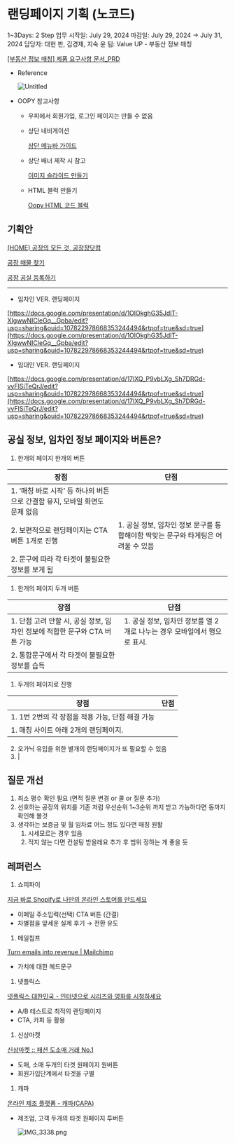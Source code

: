 # 랜딩페이지 기획 (노코드)

1~3Days: 2 Step
업무 시작일: July 29, 2024
마감일: July 29, 2024 → July 31, 2024
담당자: 대현 판, 김경재, 지숙 윤
팀: Value UP - 부동산 정보 매칭

[[부동산 정보 매칭] 제품 요구사항 문서_PRD](https://www.notion.so/_PRD-a5d7e4df60ec431bb2da9965efd452c9?pvs=21) 

- Reference
    
    ![Untitled](Untitled%2069.png)
    
- OOPY 참고사항
    - 우피에서 회원가입, 로그인 페이지는 만들 수 없음
    - 상단 네비게이션
        
        [상단 메뉴바 가이드](https://www.oopy.io/ko/guides/top-menubar)
        
    - 상단 배너 제작 시 참고
        
        [이미지 슬라이드 만들기](https://www.oopy.io/ko/guides/image-slide)
        
    - HTML 블럭 만들기
        
        [Oopy HTML 코드 블럭](https://www.oopy.io/ko/guides/oopy-html-code-block)
        

## 기획안

[(HOME) 공장의 모든 것, 공장장닷컴]((HOME)%20%E1%84%80%E1%85%A9%E1%86%BC%E1%84%8C%E1%85%A1%E1%86%BC%E1%84%8B%E1%85%B4%20%E1%84%86%E1%85%A9%E1%84%83%E1%85%B3%E1%86%AB%20%E1%84%80%E1%85%A5%E1%86%BA,%20%E1%84%80%E1%85%A9%E1%86%BC%E1%84%8C%E1%85%A1%E1%86%BC%E1%84%8C%E1%85%A1%E1%86%BC%E1%84%83%E1%85%A1%E1%86%BA%E1%84%8F%E1%85%A5%E1%86%B7%20142e98ce7f718103adc3ce569fea1a83.md)

[공장 매물 찾기](%E1%84%80%E1%85%A9%E1%86%BC%E1%84%8C%E1%85%A1%E1%86%BC%20%E1%84%86%E1%85%A2%E1%84%86%E1%85%AE%E1%86%AF%20%E1%84%8E%E1%85%A1%E1%86%BD%E1%84%80%E1%85%B5%20142e98ce7f718182b8e3ec5b9cfe7e60.md)

[공장 공실 등록하기](%E1%84%80%E1%85%A9%E1%86%BC%E1%84%8C%E1%85%A1%E1%86%BC%20%E1%84%80%E1%85%A9%E1%86%BC%E1%84%89%E1%85%B5%E1%86%AF%20%E1%84%83%E1%85%B3%E1%86%BC%E1%84%85%E1%85%A9%E1%86%A8%E1%84%92%E1%85%A1%E1%84%80%E1%85%B5%20142e98ce7f718183af10d488e25c3856.md)

---

- 임차인 VER. 랜딩페이지

[https://docs.google.com/presentation/d/1OlOkghG35JdlT-XIgwwNICleGq__Gpba/edit?usp=sharing&ouid=107822978668353244494&rtpof=true&sd=true](https://docs.google.com/presentation/d/1OlOkghG35JdlT-XIgwwNICleGq__Gpba/edit?usp=sharing&ouid=107822978668353244494&rtpof=true&sd=true)

- 임대인 VER. 랜딩페이지

[https://docs.google.com/presentation/d/17lXQ_P9vbLXg_Sh7DRGd-vyFISjTeQrJ/edit?usp=sharing&ouid=107822978668353244494&rtpof=true&sd=true](https://docs.google.com/presentation/d/17lXQ_P9vbLXg_Sh7DRGd-vyFISjTeQrJ/edit?usp=sharing&ouid=107822978668353244494&rtpof=true&sd=true)

## 공실 정보, 임차인 정보 페이지와 버튼은?

1. 한개의 페이지 한개의 버튼

| 장점 | 단점 |
| --- | --- |
| 1. ‘매칭 바로 시작’ 등 하나의 버튼으로 간결함 유지, 모바일 화면도 문제 없음
2. 보편적으로 랜딩페이지는 CTA 버튼 1개로 진행 | 1. 공실 정보, 임차인 정보 문구를 통합해야함 딱맞는 문구와 타게팅은 어려울 수 있음
2. 문구에 따라 각 타겟이 불필요한 정보를 보게 됨 |
1. 한개의 페이지 두개 버튼

| 장점 | 단점 |
| --- | --- |
| 1. 단점 고려 안할 시, 공실 정보, 임차인 정보에 적합한 문구와 CTA 버튼 가능 | 1. 공실 정보, 임차인 정보를 열 2개로 나누는 경우 모바일에서 행으로 표시. 
2. 통합문구에서 각 타겟이 불필요한 정보를 습득 |
1. 두개의 페이지로 진행

| 장점 | 단점 |
| --- | --- |
| 1. 1번 2번의 각 장점을 적용 가능, 단점 해결 가능 
 | 1. 매칭 사이트 아래 2개의 랜딩페이지. 
2. 오가닉 유입을 위한 별개의 랜딩페이지가 또 필요할 수 있음
3.  |

## 질문 개선

1. 최소 평수 확인 필요 (면적 질문 변경 or 콜 or 질문 추가)
2. 선호하는 공장의 위치를 기존 처럼 우선순위 1~3순위 까지 받고 가능하다면 동까지 확인해 볼것
3. 생각하는 보증금 및 월 임차료 어느 정도 있다면 매칭 원활
    1. 시세모르는 경우 있음
    2. 적지 않는 다면 컨설팅 받을레요 추가 후 범위 정하는 게 좋을 듯

## 레퍼런스

1. 쇼피파이

[지금 바로 Shopify로 나만의 온라인 스토어를 만드세요](https://www.shopify.com/kr/free-trial?term=쇼피파이&adid=566032028136&campaignid=15433369653&branded_enterprise=1&BOID=brand&utm_medium=cpc&utm_source=google&gclid=CjwKCAiAkp6tBhB5EiwANTCx1K_-JQLOmiw7qdbuuKn3bIbSIm2fxn0grlLx3DlS6RhZsB5NA6yXqRoCLXIQAvD_BwE&cmadid=516585705;cmadvertiserid=10730501;cmcampaignid=26990768;cmplacementid=324494758;cmcreativeid=163722649;cmsiteid=5500011)

- 이메일 주소입력(선택) CTA 버튼 (간결)
- 차별점을 앞세운 실제 후기 → 전환 유도

1. 메일침프

[Turn emails into revenue | Mailchimp](https://mailchimp.com/)

- 가치에 대한 헤드문구

1. 넷플릭스

[넷플릭스 대한민국 - 인터넷으로 시리즈와 영화를 시청하세요](https://www.netflix.com/kr/)

- A/B 테스트로 최적의 랜딩페이지
- CTA, 카피 등 활용

1. 신상마켓

[신상마켓 :: 패션 도소매 거래 No.1](https://sinsangmarket.kr/login)

- 도매, 소매 두개의 타겟 원페이지 원버튼
- 회원가입단계에서 타겟을 구별

1. 캐파

[온라인 제조 플랫폼 - 캐파(CAPA)](https://capa.ai/?hsa_acc=7320491366&hsa_cam=20774495203&hsa_grp=159274813127&hsa_ad=680654365667&hsa_src=g&hsa_tgt=kwd-4393934846&hsa_kw=제조&hsa_mt=b&hsa_net=adwords&hsa_ver=3&gad_source=1&gclid=CjwKCAjw1920BhA3EiwAJT3lSbEhoDJdoqvKV3nNNTV0_g2cxlin8HG7UVTeV5w6FUgehHttBgPFPhoC-TYQAvD_BwE)

- 제조업, 고객 두개의 타겟 원페이지 투버튼
    
    ![IMG_3338.png](IMG_3338.png)